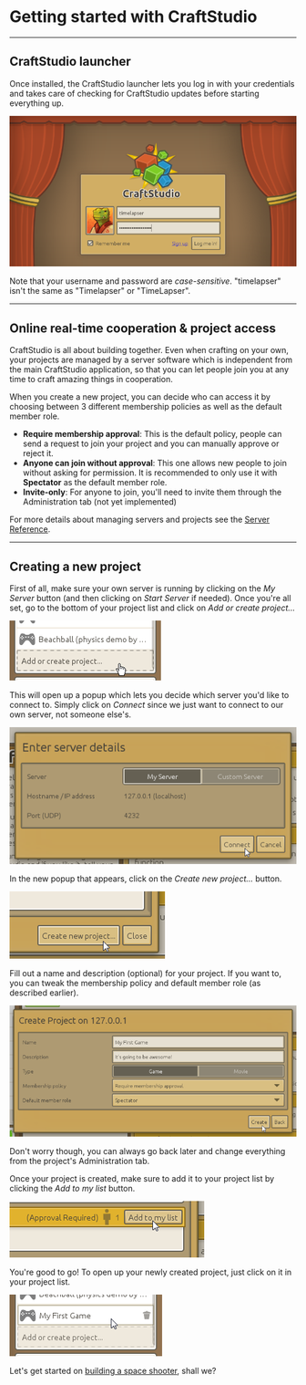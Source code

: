 # Getting started with CraftStudio

----

## CraftStudio launcher

Once installed, the CraftStudio launcher lets you log in with your credentials and takes care of checking for CraftStudio updates before starting everything up.

![The launcher window](../public/images/LauncherLogin.png)

Note that your username and password are *case-sensitive*. "timelapser" isn't the same as "Timelapser" or "TimeLapser".

----

## Online real-time cooperation & project access

CraftStudio is all about building together. Even when crafting on your own, your projects are managed by a server software which is independent from the main CraftStudio application, so that you can let people join you at any time to craft amazing things in cooperation.

When you create a new project, you can decide who can access it by choosing between 3 different membership policies as well as the default member role.

 * **Require membership approval**: This is the default policy, people can send a request to join your project and you can manually approve or reject it.
 * **Anyone can join without approval**: This one allows new people to join without asking for permission. It is recommended to only use it with **Spectator** as the default member role.
 * **Invite-only**: For anyone to join, you'll need to invite them through the Administration tab (not yet implemented)

For more details about managing servers and projects see the [Server Reference](../Reference/Server).

----

## Creating a new project

First of all, make sure your own server is running by clicking on the *My Server* button (and then clicking on *Start Server* if needed). Once you're all set, go to the bottom of your project list and click on *Add or create project...*

![Add or create project...](../public/images/AddOrCreateProject.png)

This will open up a popup which lets you decide which server you'd like to connect to. Simply click on *Connect* since we just want to connect to our own server, not someone else's.

![Enter server details](../public/images/EnterServerDetails.png)

In the new popup that appears, click on the *Create new project...* button.

!["Create new project..." button](../public/images/CreateNewProjectButton.png)

Fill out a name and description (optional) for your project. If you want to, you can tweak the membership policy and default member role (as described earlier).

![Create Project popup](../public/images/CreateProjectPopup.png)

Don't worry though, you can always go back later and change everything from the project's Administration tab.

Once your project is created, make sure to add it to your project list by clicking the *Add to my list* button.

![Add the project to your list](../public/images/AddProjectToMyList.png)

You're good to go! To open up your newly created project, just click on it in your project list.

![Open your project](../public/images/OpenMyFirstGame.png)

Let's get started on [building a space shooter](Space_shooter), shall we?